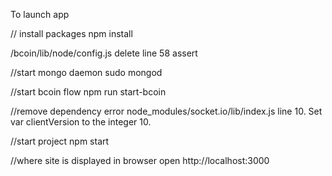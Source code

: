To launch app

// install packages 
npm install

/bcoin/lib/node/config.js 
delete line 58 assert

//start mongo daemon 
sudo mongod 

//start bcoin flow 
npm run start-bcoin

//remove dependency error 
node_modules/socket.io/lib/index.js line 10. Set var clientVersion to the integer 10. 

//start project 
npm start

//where site is displayed in browser 
open http://localhost:3000
